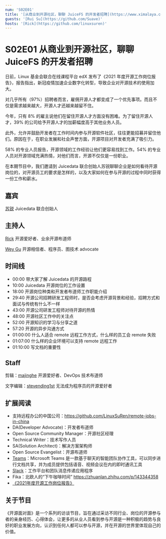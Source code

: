 ```yaml
---
num: 'S02E01'
title: '[从商业到开源社区，聊聊 JuiceFS 的开发者招聘](https://www.ximalaya.com/sound/482662081)'
guests: '[Rui Su](https://github.com/Suave)'
hosts: '[Rick](https://github.com/linuxsuren)'
---
```


# S02E01 从商业到开源社区，聊聊 JuiceFS 的开发者招聘

日前，Linux 基金会联合在线课程平台 edX 发布了《2021 年度开源工作岗位报告》，报告指出，新冠疫情加速企业数字化转型，导致企业对开源技术的使用加大。

对几乎所有（97%）招聘者而言，雇佣开源人才都变成了一个优先事项。而且不仅是需求越来越大，开源人才还越来越留不住。

今年，只有 8% 的雇主说他们在留住开源人才方面没有困难。为了留住开源人才，39% 的公司给予开源人才的加薪幅度高于其他业务人员。

此外，允许并鼓励开发者在工作时间内参与开源软件社区，往往更能招募并留住他们。原因在于，在职业发展和社会声誉方面，开源项目对开发者充满了吸引力。

58% 的专业人员报告，开源领域的工作经验让他们更容易找到工作。54% 的专业人员对开源领域充满热情，对他们而言，开源不仅仅是一份职业。

在本期节目中，我们邀请到 Juicedata 联合创始人苏锐聊聊企业是如何看待开源岗位的，对开源员工的要求是怎样的，以及大家如何在参与开源的过程中同时获得一份工作和薪水。

## 嘉宾
[苏锐](https://github.com/Suave) Juicedata 联合创始人
## 主持人
[Rick](https://github.com/linuxsuren) 开源爱好者、业余开源布道师

[Wey Gu](https://github.com/wey-gu) 开源相信者、程序员、图技术 advocate


## 时间线
* 00:00    带大家了解 Juicedata 的开源路程
* 10:00    Juicedata 开源岗位的工作设置
* 18:00    开源岗位种类和开发者布道师工作职能介绍
* 29:40    开源公司招聘研发工程师时，是否会考虑开源背景和经验，招聘方式和面试与传统有什么不一样
* 43:00    开源公司研发工程师对待开源的热情
* 48:00    开源社区工作中的关注点
* 52:00    开源知识的学习与分享之道
* 57:20    开源的异步沟通方式
* 01:00:00 什么人适合 remote 远程工作方式，什么样的员工会 remote 失败
* 01:07:00 什么样的企业环境可以支持 remote 远程工作
* 01:10:00 写文档的重要性


## Staff
剪辑：[majinghe](https://github.com/majinghe) 开源爱好者、DevOps 技术布道师

文字编辑：[stevending1st](https://github.com/stevending1st) 无法成为程序员的开源爱好者


## 扩展阅读
* 支持远程办公的中国公司：https://github.com/LinuxSuRen/remote-jobs-in-china
* DA(Developer Advocate)：开发者布道师
* Open Source Community Manager：开源社区经理
* Technical Writer：技术写作人员
* SA(Solution Architect)：解决方案架构师
* Open Source Evangelist：开源布道师
* [Teams](https://www.microsoft.com/en-us/microsoft-teams/group-chat-software/)：Microsoft Teams 是一款基于聊天的智能团队协作工具，可以同步进行文档共享，并为成员提供包括语音、视频会议在内的即时通讯工具
* [Slack](https://slack.com/intl/zh-sg/)：工作平台和团队消息传递应用程序
* Fika：北欧人的“下午咖啡时间” https://zhuanlan.zhihu.com/p/143344358
* [《2021年度开源工作岗位报告》](https://www.linuxfoundation.org/resources/publications/open-source-jobs-report-2021/)

## 关于节目
《开源面对面》是一个系列的访谈节目，旨在通过采访不同行业、岗位的开源参与者的亲身经历、心得体会，让更多的从业人员看到参与开源是一种积极的趋势与良好的职业发展方向，认识到任何人都可以参与开源，并在开源的世界里体现自己的价值。
